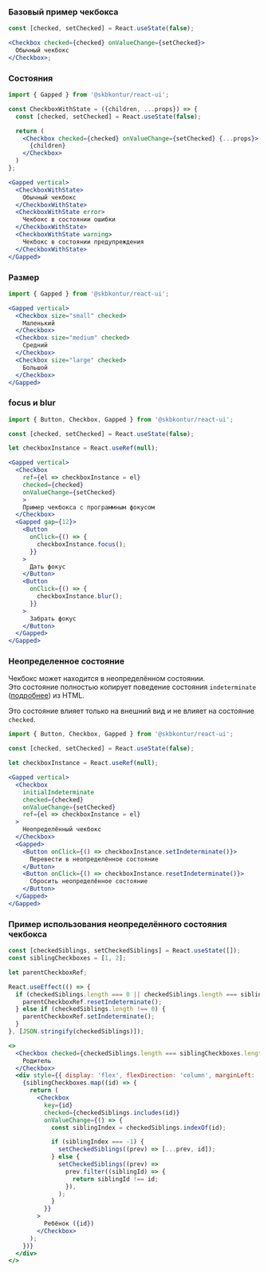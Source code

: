 ### Базовый пример чекбокса

```jsx harmony
const [checked, setChecked] = React.useState(false);

<Checkbox checked={checked} onValueChange={setChecked}>
  Обычный чекбокс
</Checkbox>;
```

### Cостояния

```jsx harmony
import { Gapped } from '@skbkontur/react-ui';

const CheckboxWithState = ({children, ...props}) => {
  const [checked, setChecked] = React.useState(false);

  return (
    <Checkbox checked={checked} onValueChange={setChecked} {...props}>
      {children}
    </Checkbox>
  )
};

<Gapped vertical>
  <CheckboxWithState>
    Обычный чекбокс
  </CheckboxWithState>
  <CheckboxWithState error>
    Чекбокс в состоянии ошибки
  </CheckboxWithState>
  <CheckboxWithState warning>
    Чекбокс в состоянии предупреждения
  </CheckboxWithState>
</Gapped>
```

### Размер

```jsx harmony
import { Gapped } from '@skbkontur/react-ui';

<Gapped vertical>
  <Checkbox size="small" checked>
    Маленький
  </Checkbox>
  <Checkbox size="medium" checked>
    Средний
  </Checkbox>
  <Checkbox size="large" checked>
    Большой
  </Checkbox>
</Gapped>
```

### focus и blur

```jsx harmony
import { Button, Checkbox, Gapped } from '@skbkontur/react-ui';

const [checked, setChecked] = React.useState(false);

let checkboxInstance = React.useRef(null);

<Gapped vertical>
  <Checkbox
    ref={el => checkboxInstance = el}
    checked={checked}
    onValueChange={setChecked}
    >
    Пример чекбокса с программным фокусом
  </Checkbox>
  <Gapped gap={12}>
    <Button
      onClick={() => {
        checkboxInstance.focus();
      }}
    >
      Дать фокус
    </Button>
    <Button
      onClick={() => {
        checkboxInstance.blur();
      }}
    >
      Забрать фокус
    </Button>
  </Gapped>
</Gapped>
```

### Неопределенное состояние
Чекбокс может находится в неопределённом состоянии. <br/> Это состояние полностью копирует поведение состояния `indeterminate` ([подробнее](https://developer.mozilla.org/en-US/docs/Web/HTML/Element/input/checkbox#indeterminate_state_checkboxes)) из HTML.

Это состояние влияет только на внешний вид и не влияет на состояние `checked`.

```jsx harmony
import { Button, Checkbox, Gapped } from '@skbkontur/react-ui';

const [checked, setChecked] = React.useState(false);

let checkboxInstance = React.useRef(null);

<Gapped vertical>
  <Checkbox
    initialIndeterminate
    checked={checked}
    onValueChange={setChecked}
    ref={el => checkboxInstance = el}
  >
    Неопределённый чекбокс
  </Checkbox>
  <Gapped>
    <Button onClick={() => checkboxInstance.setIndeterminate()}>
      Перевести в неопределённое состояние
    </Button>
    <Button onClick={() => checkboxInstance.resetIndeterminate()}>
      Сбросить неопределённое состояние
    </Button>
  </Gapped>
</Gapped>
```

### Пример использования неопределённого состояния чекбокса

```jsx harmony
const [checkedSiblings, setCheckedSiblings] = React.useState([]);
const siblingCheckboxes = [1, 2];

let parentCheckboxRef;

React.useEffect(() => {
  if (checkedSiblings.length === 0 || checkedSiblings.length === siblingCheckboxes.length) {
    parentCheckboxRef.resetIndeterminate();
  } else if (checkedSiblings.length !== 0) {
    parentCheckboxRef.setIndeterminate();
  }
}, [JSON.stringify(checkedSiblings)]);

<>
  <Checkbox checked={checkedSiblings.length === siblingCheckboxes.length} ref={(el) => (parentCheckboxRef = el)}>
    Родитель
  </Checkbox>
  <div style={{ display: 'flex', flexDirection: 'column', marginLeft: '20px' }}>
    {siblingCheckboxes.map((id) => {
      return (
        <Checkbox
          key={id}
          checked={checkedSiblings.includes(id)}
          onValueChange={() => {
            const siblingIndex = checkedSiblings.indexOf(id);

            if (siblingIndex === -1) {
              setCheckedSiblings((prev) => [...prev, id]);
            } else {
              setCheckedSiblings((prev) =>
                prev.filter((siblingId) => {
                  return siblingId !== id;
                }),
              );
            }
          }}
        >
          Ребёнок ({id})
        </Checkbox>
      );
    })}
  </div>
</>
```
